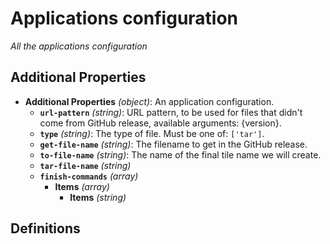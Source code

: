 # Applications configuration

_All the applications configuration_

## Additional Properties

- **Additional Properties** _(object)_: An application configuration.
  - **`url-pattern`** _(string)_: URL pattern, to be used for files that didn't come from GitHub release, available arguments: {version}.
  - **`type`** _(string)_: The type of file. Must be one of: `['tar']`.
  - **`get-file-name`** _(string)_: The filename to get in the GitHub release.
  - **`to-file-name`** _(string)_: The name of the final tile name we will create.
  - **`tar-file-name`** _(string)_
  - **`finish-commands`** _(array)_
    - **Items** _(array)_
      - **Items** _(string)_

## Definitions
